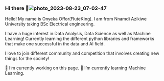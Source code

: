 ### Hi there 👋![photo_2023-08-23_07-02-47](https://github.com/FluteKing/FluteKing/assets/142489499/d1b92153-2740-492b-8318-f8c16d3cb1d0)

Hello! My name is Onyeka Offor(FluteKing). I am from Nnamdi Azikiwe University taking BSc Electrical engineering.

I have a huge interest in Data Analysis, Data Science as well as Machine Learning! Currently learning the different python libraries and frameworks that make one successful in the data and AI field.

I love to join different community and competition that involves creating new things for the society!

🔭 I’m currently working on this page.
🌱 I’m currently learning Machine Learning.

<!--
**FluteKing/FluteKing** is a ✨ _special_ ✨ repository because its `README.md` (this file) appears on your GitHub profile.

Here are some ideas to get you started:

- 🔭 I’m currently working on ...
- 🌱 I’m currently learning ...
- 👯 I’m looking to collaborate on ...!
- 🤔 I’m looking for help with ...
- 💬 Ask me about ...
- 📫 How to reach me: ...
- 😄 Pronouns: ...
- ⚡ Fun fact: ...
-->
